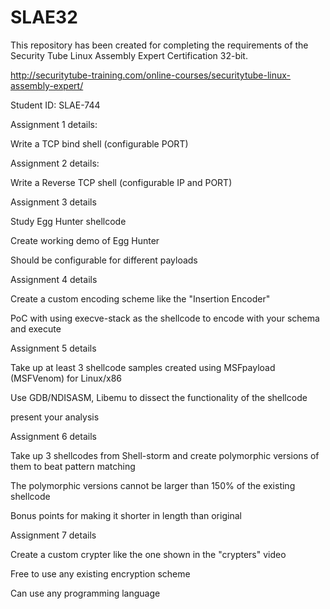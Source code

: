 # SLAE32
This repository has been created for completing the requirements of the 
Security Tube Linux Assembly Expert Certification 32-bit.

http://securitytube-training.com/online-courses/securitytube-linux-assembly-expert/

Student ID: SLAE-744



Assignment 1 details:

Write a TCP bind shell (configurable PORT)

Assignment 2 details:

Write a Reverse TCP shell (configurable IP and PORT)

Assignment 3 details

Study Egg Hunter shellcode

Create working demo of Egg Hunter

Should be configurable for different payloads

Assignment 4 details

Create a custom encoding scheme
like the "Insertion Encoder"

PoC with using execve-stack as the shellcode
to encode with your schema and execute

Assignment 5 details

Take up at least 3 shellcode samples
created using MSFpayload (MSFVenom)
for Linux/x86


Use GDB/NDISASM, Libemu to dissect
the functionality of the shellcode

present your analysis

Assignment 6 details

Take up 3 shellcodes from Shell-storm and
create polymorphic versions of them to beat
pattern matching

The polymorphic versions cannot be larger than
150% of the existing shellcode

Bonus points for making it shorter in length than
original

Assignment 7 details

Create a custom crypter like the one
shown in the "crypters" video

Free to use any existing encryption
scheme

Can use any programming language
